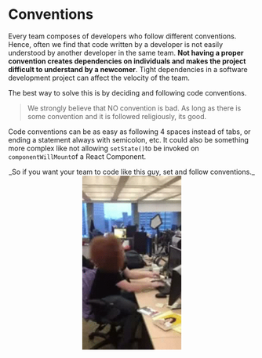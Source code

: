 # Conventions

Every team composes of developers who follow different conventions. Hence, often we find that code written by a developer is not easily understood by another developer in the same team. **Not having a proper convention creates dependencies on individuals and makes the project difficult to understand by a newcomer**. Tight dependencies in a software development project can affect the velocity of the team.

The best way to solve this is by deciding and following code conventions.

> We strongly believe that NO convention is bad.
> As long as there is some convention and it is followed religiously, its good.

Code conventions can be as easy as following 4 spaces instead of tabs, or ending a statement always with semicolon, etc. It could also be something more complex like not allowing `setState()`to be invoked on `componentWillMount`of a React Component.

<center>_So if you want your team to code like this guy, set and follow conventions._<center/>
<div style="text-align:center">
  <img src="/assets/images/6/6.0/convention.gif" style="width: 40%;display:inline-block;vertical-align: middle;margin:0" hspace="40">
</div>
<br>
